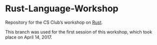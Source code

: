 # Rust-Language-Workshop

Repository for the CS Club’s workshop on [Rust](https://www.rust-lang.org).

This branch was used for the first session of this workshop, which took place on April 14, 2017.
